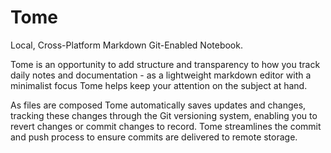 # Tome
Local, Cross-Platform Markdown Git-Enabled Notebook.

Tome is an opportunity to add structure and transparency to how you track daily notes and documentation - as a lightweight markdown editor with a minimalist focus Tome helps keep your attention on the subject at hand.

As files are composed Tome automatically saves updates and changes, tracking these changes through the Git versioning system, enabling you to revert changes or commit changes to record.  Tome streamlines the commit and push process to ensure commits are delivered to remote storage.
